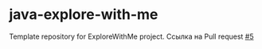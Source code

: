 # java-explore-with-me

Template repository for ExploreWithMe project.
Ссылка на Pull request [#5](https://github.com/voland1711/java-explore-with-me/pull/5 "Pull request #5")